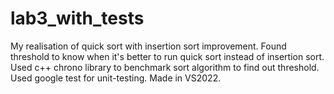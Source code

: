 # lab3_with_tests
My realisation of quick sort with insertion sort improvement. Found threshold to know when it's better to run quick sort instead of insertion sort.
Used c++ chrono library to benchmark sort algorithm to find out threshold.
Used google test for unit-testing.
Made in VS2022.

